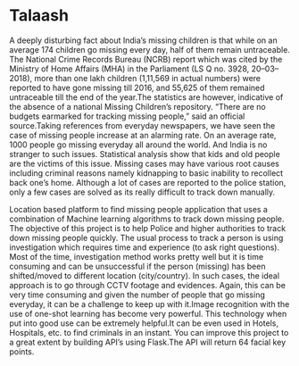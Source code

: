 # Talaash
A deeply disturbing fact about India’s missing children is that while on an average 174 children go missing every day, half of them remain untraceable. The National Crime Records Bureau (NCRB) report which was cited by the Ministry of Home Affairs (MHA) in the Parliament (LS Q no. 3928, 20–03–2018), more than one lakh children (1,11,569 in actual numbers) were reported to have gone missing till 2016, and 55,625 of them remained untraceable till the end of the year.The statistics are however, indicative of the absence of a national Missing Children’s repository. “There are no budgets earmarked for tracking missing people,” said an official source.Taking references from everyday newspapers, we have seen the case of missing people increase at an alarming rate. On an average rate, 1000 people go missing everyday all around the world. And India is no stranger to such issues. Statistical analysis show that kids and old people are the victims of this issue. Missing cases may have various root causes including criminal reasons namely kidnapping to basic inability to recollect back one’s home. Although a lot of cases are reported to the police station, only a few cases are solved as its really difficult to track down manually.

Location based platform to find missing people application that uses a combination of Machine learning algorithms to track down missing people. The objective of this project is to help Police and higher authorities to track down missing people quickly. The usual process to track a person is using investigation which requires time and experience (to ask right questions). Most of the time, investigation method works pretty well but it is time consuming and can be unsuccessful if the person (missing) has been shifted/moved to different location (city/country). In such cases, the ideal approach is to go through CCTV footage and evidences. Again, this can be very time consuming and given the number of people that go missing everyday, it can be a challenge to keep up with it.Image recognition with the use of one-shot learning has become very powerful. This technology when put into good use can be extremely helpful.It can be even used in Hotels, Hospitals, etc. to find criminals in an instant. You can improve this project to a great extent by building API’s using Flask.The API will return 64 facial key points.
